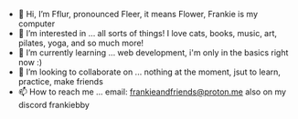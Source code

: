 - 👋 Hi, I’m Fflur, pronounced Fleer, it means Flower, Frankie is my computer
- 👀 I’m interested in ... all sorts of things! I love cats, books, music, art, pilates, yoga, and so much more!
- 🌱 I’m currently learning ... web development, i'm only in the basics right now :)
- 💞️ I’m looking to collaborate on ... nothing at the moment, jsut to learn, practice, make friends
- 📫 How to reach me ... email: frankieandfriends@proton.me also on my discord frankiebby

<!---
frankiebby/frankiebby is a ✨ special ✨ repository because its `README.md` (this file) appears on your GitHub profile.
You can click the Preview link to take a look at your changes.
--->
